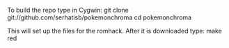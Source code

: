 To build the repo type in Cygwin: git clone git://github.com/serhatisb/pokemonchroma cd pokemonchroma

This will set up the files for the romhack. After it is downloaded type: make red